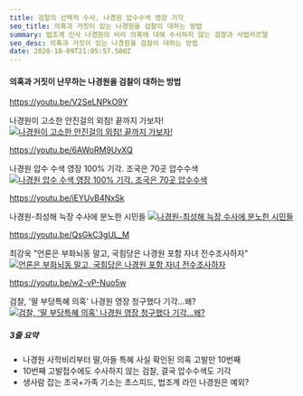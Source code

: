 ```yaml
---
title: 검찰의 선택적 수사, 나경원 압수수색 영장 기각
seo_title: 의혹과 거짓이 있는 나경원을 검찰이 대하는 방법
summary: 법조계 인사 나경원의 비리 의혹에 대해 수사하지 않는 검찰과 사법카르텔
seo_desc: 의혹과 거짓이 있는 나경원을 검찰이 대하는 방법
date: 2020-10-09T21:05:57.500Z
---
```


#### 의혹과 거짓이 난무하는 나경원을 검찰이 대하는 방법

https://youtu.be/V2SeLNPkO9Y

나경원이 고소한 안진걸의 외침! 끝까지 가보자!
[![나경원이 고소한 안진걸의 외침! 끝까지 가보자!](https://img.youtube.com/vi/V2SeLNPkO9Y/sddefault.jpg)](https://youtu.be/V2SeLNPkO9Y)

https://youtu.be/6AWoRM9UvXQ

나경원 압수 수색 영장 100% 기각. 조국은 70곳 압수수색
[![나경원 압수 수색 영장 100% 기각. 조국은 70곳 압수수색](https://img.youtube.com/vi/6AWoRM9UvXQ/sddefault.jpg)](https://youtu.be/6AWoRM9UvXQ)

https://youtu.be/iEYUvB4NxSk

나경원-최성해 늑장 수사에 분노한 시민들
[![나경원-최성해 늑장 수사에 분노한 시민들](https://img.youtube.com/vi/iEYUvB4NxSk/sddefault.jpg)](https://youtu.be/iEYUvB4NxSk)

https://youtu.be/QsGkC3gUL_M

최강욱 "언론은 부화뇌동 말고, 국힘당은 나경원 포함 자녀 전수조사하자"
[![언론은 부화뇌동 말고, 국힘당은 나경원 포함 자녀 전수조사하자](https://img.youtube.com/vi/QsGkC3gUL_M/sddefault.jpg)](https://youtu.be/QsGkC3gUL_M)

https://youtu.be/w2-vP-Nuo5w

검찰, '딸 부당특혜 의혹' 나경원 영장 청구했다 기각…왜?
[![검찰, '딸 부당특혜 의혹' 나경원 영장 청구했다 기각…왜?](https://img.youtube.com/vi/w2-vP-Nuo5w/sddefault.jpg)](https://youtu.be/w2-vP-Nuo5w)

##### 3줄 요약

- 나경원 사학비리부터 딸,아들 특혜 사실 확인된 의혹 고발만 10번째
- 10번째 고발접수에도 수사하지 않는 검찰, 결국 압수수색도 기각
- 생사람 잡는 조국+가족 기소는 초스피드, 법조계 라인 나경원은 예외?
